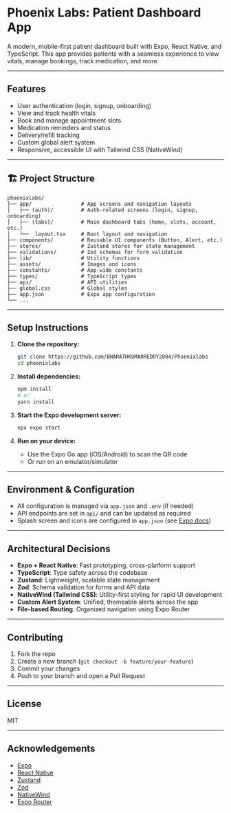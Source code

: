 # Phoenix Labs: Patient Dashboard App

A modern, mobile-first patient dashboard built with Expo, React Native, and TypeScript. This app provides patients with a seamless experience to view vitals, manage bookings, track medication, and more.

---

## Features
- User authentication (login, signup, onboarding)
- View and track health vitals
- Book and manage appointment slots
- Medication reminders and status
- Delivery/refill tracking
- Custom global alert system
- Responsive, accessible UI with Tailwind CSS (NativeWind)

---

## 🏗️ Project Structure

```
phoenixlabs/
├── app/                # App screens and navigation layouts
│   ├── (auth)/         # Auth-related screens (login, signup, onboarding)
│   ├── (tabs)/         # Main dashboard tabs (home, slots, account, etc.)
│   └── _layout.tsx     # Root layout and navigation
├── components/         # Reusable UI components (Button, Alert, etc.)
├── stores/             # Zustand stores for state management
├── validations/        # Zod schemas for form validation
├── lib/                # Utility functions
├── assets/             # Images and icons
├── constants/          # App-wide constants
├── types/              # TypeScript types
├── api/                # API utilities
├── global.css          # Global styles
├── app.json            # Expo app configuration
└── ...
```

---

## Setup Instructions

1. **Clone the repository:**
   ```sh
   git clone https://github.com/BHARATHKUMARREDDY2004/Phoenixlabs
   cd phoenixlabs
   ```

2. **Install dependencies:**
   ```sh
   npm install
   # or
   yarn install
   ```

3. **Start the Expo development server:**
   ```sh
   npx expo start
   ```

4. **Run on your device:**
   - Use the Expo Go app (iOS/Android) to scan the QR code
   - Or run on an emulator/simulator

---

## Environment & Configuration
- All configuration is managed via `app.json` and `.env` (if needed)
- API endpoints are set in `api/` and can be updated as required
- Splash screen and icons are configured in `app.json` (see [Expo docs](https://docs.expo.dev/guides/app-icons/))

---

## Architectural Decisions
- **Expo + React Native**: Fast prototyping, cross-platform support
- **TypeScript**: Type safety across the codebase
- **Zustand**: Lightweight, scalable state management
- **Zod**: Schema validation for forms and API data
- **NativeWind (Tailwind CSS)**: Utility-first styling for rapid UI development
- **Custom Alert System**: Unified, themeable alerts across the app
- **File-based Routing**: Organized navigation using Expo Router

---

## Contributing
1. Fork the repo
2. Create a new branch (`git checkout -b feature/your-feature`)
3. Commit your changes
4. Push to your branch and open a Pull Request

---

## License
MIT

---

## Acknowledgements
- [Expo](https://expo.dev/)
- [React Native](https://reactnative.dev/)
- [Zustand](https://zustand-demo.pmnd.rs/)
- [Zod](https://zod.dev/)
- [NativeWind](https://www.nativewind.dev/)
- [Expo Router](https://expo.github.io/router/docs)
